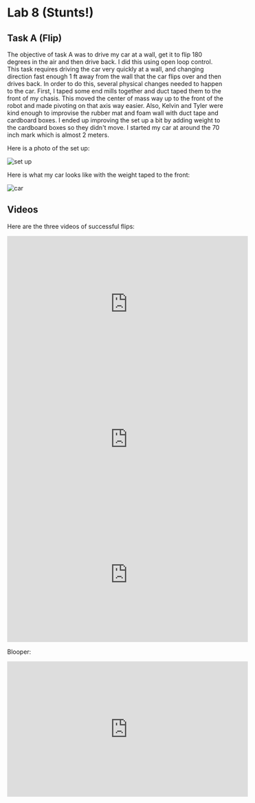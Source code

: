 # Lab 8 (Stunts!)

## Task A (Flip)

The objective of task A was to drive my car at a wall, get it to flip 180 degrees in the air and then drive back. I did this using open loop control. This task requires driving the car very quickly at a wall, and changing direction fast enough 1 ft away from the wall that the car flips over and then drives back. In order to do this, several physical changes needed to happen to the car. First, I taped some end mills together and duct taped them to the front of my chasis. This moved the center of mass way up to the front of the robot and made pivoting on that axis way easier. Also, Kelvin and Tyler were kind enough to improvise the rubber mat and foam wall  with duct tape and cardboard boxes. I ended up improving the set up a bit by adding weight to the cardboard boxes so they didn't move. I started my car at around the 70 inch mark which is almost 2 meters.  

Here is a photo of the set up: 

![set up](files/lab8_setup.HEIC)

Here is what my car looks like with the weight taped to the front: 

![car](files/car_with_weight_in_front.HEIC)

## Videos

Here are the three videos of successful flips:

<iframe width="560" height="315" src="https://www.youtube.com/embed/VikdSljC-xk" frameborder="0" allowfullscreen></iframe>

<iframe width="560" height="315" src="https://www.youtube.com/embed/3RmackaXXdE" frameborder="0" allowfullscreen></iframe>

<iframe width="560" height="315" src="https://www.youtube.com/embed/PIzsykCE4Hk" frameborder="0" allowfullscreen></iframe>

Blooper:

<iframe width="560" height="315" src="https://www.youtube.com/embed/vTcz6OQcpt0" frameborder="0" allowfullscreen></iframe>

